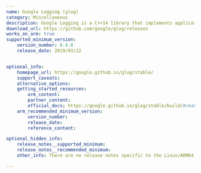 ```yaml
---
name: Google Logging (glog)
category: Miscellaneous
description: Google Logging is a C++14 library that implements application-level logging, and it provides various helper macros and logging APIs based on C++-style streams.
download_url: https://github.com/google/glog/releases
works_on_arm: true
supported_minimum_version:
    version_number: 0.4.0
    release_date: 2019/03/22


optional_info:
    homepage_url: https://google.github.io/glog/stable/
    support_caveats:
    alternative_options:
    getting_started_resources:
        arm_content:
        partner_content:
        official_docs: https://google.github.io/glog/stable/build/#cmake
    arm_recommended_minimum_version:
        version_number:
        release_date:
        reference_content:

optional_hidden_info:
    release_notes__supported_minimum:
    release_notes__recommended_minimum:
    other_info: There are no release notes specific to the Linux/ARM64 support, but the project can be built and tested from source using cmake, from version 0.4.0 onwards. before version 0.4.0, build fails on both AMD64 and ARM64 Linux platforms.

---
```

